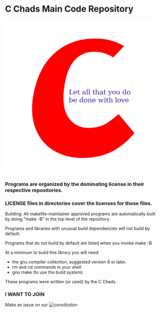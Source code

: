 # C Chads Main Code Repository
![C Chads Logo](CCHADSLOGO.png)
### Programs are organized by the dominating license in their respective repositories.
### LICENSE files in directories cover the licenses for those files.
Building:
All makefile-maintainer approved programs are automatically built by doing
"make -B" in the top level of the repository.

Programs and libraries with unusual build dependencies will not build by default.

Programs that do not build by default are listed when you invoke make -B

At a minimum to build this library you will need:
* the gnu compiler collection, suggested version 8 or later.
* rm and cd commands in your shell
* gnu make (to use the build system)

These programs were written (or used) by the C Chads.

### I WANT TO JOIN

Make an issue on our ![constitution](https://github.com/C-Chads/C-Chads) 
